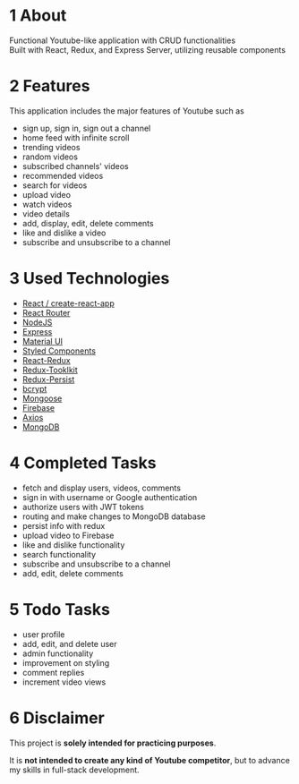 # 1 About

Functional Youtube-like application with CRUD functionalities  
Built with React, Redux, and Express Server, utilizing reusable components

# 2 Features

This application includes the major features of Youtube such as

- sign up, sign in, sign out a channel
- home feed with infinite scroll
- trending videos
- random videos
- subscribed channels' videos
- recommended videos
- search for videos
- upload video
- watch videos
- video details
- add, display, edit, delete comments
- like and dislike a video
- subscribe and unsubscribe to a channel

# 3 Used Technologies

- [React / create-react-app](https://github.com/facebook/create-react-app)
- [React Router](https://github.com/remix-run/react-router)
- [NodeJS](https://github.com/nodejs/node)
- [Express](https://github.com/expressjs)
- [Material UI](https://github.com/mui/material-ui)
- [Styled Components](https://github.com/styled-components/styled-components)
- [React-Redux](https://github.com/reduxjs/react-redux)
- [Redux-Tooklkit](https://github.com/reduxjs/redux-toolkit)
- [Redux-Persist](https://github.com/rt2zz/redux-persist)
- [bcrypt](https://github.com/kelektiv/node.bcrypt.js/)
- [Mongoose](https://github.com/Automattic/mongoose)
- [Firebase](https://firebase.google.com)
- [Axios](https://github.com/axios/axios)
- [MongoDB](https://www.mongodb.com)

# 4 Completed Tasks

- fetch and display users, videos, comments
- sign in with username or Google authentication
- authorize users with JWT tokens
- routing and make changes to MongoDB database
- persist info with redux
- upload video to Firebase
- like and dislike functionality
- search functionality
- subscribe and unsubscribe to a channel
- add, edit, delete comments

# 5 Todo Tasks

- user profile
- add, edit, and delete user
- admin functionality
- improvement on styling
- comment replies
- increment video views

# 6 Disclaimer

This project is **solely intended for practicing purposes**.

It is **not intended to create any kind of Youtube competitor**, but to advance my skills in full-stack development.
